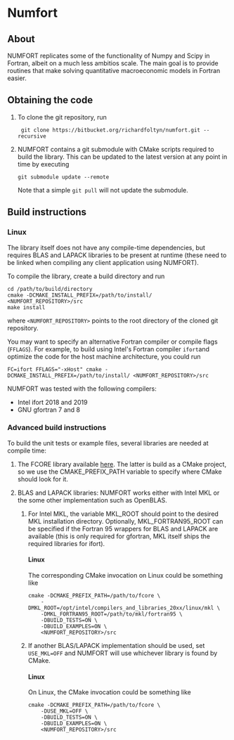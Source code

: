 # Numfort #

## About ##

NUMFORT replicates some of the functionality of Numpy and Scipy in
Fortran, albeit on a much less ambitios scale. The main goal
is to provide routines that make solving quantitative macroeconomic
models in Fortran easier.

## Obtaining the code ##

1. To clone the git repository, run 
    
        git clone https://bitbucket.org/richardfoltyn/numfort.git --recursive
        
1.  NUMFORT contains a git submodule with CMake scripts required to build the 
    library. This can be updated to the latest version at any point in
    time by executing
        
        git submodule update --remote
        
    Note that a simple `git pull` will not update the submodule.
        
## Build instructions ##

### Linux ###

The library itself does not have any compile-time dependencies, but 
requires BLAS and LAPACK libraries to be present at runtime (these need 
to be linked when compiling any client application using NUMFORT).

To compile the library, create a build directory and run

    cd /path/to/build/directory
    cmake -DCMAKE_INSTALL_PREFIX=/path/to/install/ <NUMFORT_REPOSITORY>/src
    make install
    
where `<NUMFORT_REPOSITORY>` points to the root directory of the cloned
git repository.

You may want to specify an alternative Fortran compiler or compile flags (`FFLAGS`).
For example, to build using Intel's Fortran compiler `ifort`and optimize the
code for the host machine architecture, you could run

    FC=ifort FFLAGS="-xHost" cmake -DCMAKE_INSTALL_PREFIX=/path/to/install/ <NUMFORT_REPOSITORY>/src

NUMFORT was tested with the following compilers:

-   Intel ifort 2018 and 2019
-   GNU gfortran 7 and 8



### Advanced build instructions ###

To build the unit tests or example files, several libraries are needed at 
compile time:
1.  The FCORE library available [here](https://bitbucket.org/richardfoltyn/fortran-corelib).
    The latter is build as a CMake project, so we use the 
    CMAKE_PREFIX_PATH variable to specify where CMake should look for it.

1.  BLAS and LAPACK libraries: NUMFORT works either with Intel MKL
    or the some other implementation such as OpenBLAS.
    1.  For Intel MKL, the variable MKL_ROOT should point to the 
        desired MKL installation directory.
        Optionally, MKL_FORTRAN95_ROOT can be specified if the Fortran 95
        wrappers for BLAS and LAPACK are available (this is only required
        for gfortran, MKL itself ships the required libraries for ifort).
        
        #### Linux ####
        
        The corresponding CMake invocation on Linux could be something like
        
            cmake -DCMAKE_PREFIX_PATH=/path/to/fcore \
                -DMKL_ROOT=/opt/intel/compilers_and_libraries_20xx/linux/mkl \
                -DMKL_FORTRAN95_ROOT=/path/to/mkl/fortran95 \
                -DBUILD_TESTS=ON \
                -DBUILD_EXAMPLES=ON \
                <NUMFORT_REPOSITORY>/src
                
    2.  If another BLAS/LAPACK implementation should be used, set
        `USE_MKL=OFF` and NUMFORT will use whichever library is found 
         by CMake.
         
         #### Linux ####
         
         On Linux, the CMake invocation could be something like
         
            cmake -DCMAKE_PREFIX_PATH=/path/to/fcore \
                -DUSE_MKL=OFF \
                -DBUILD_TESTS=ON \
                -DBUILD_EXAMPLES=ON \
                <NUMFORT_REPOSITORY>/src
